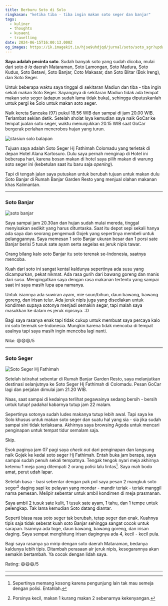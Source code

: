 ```yaml
---
title: Berburu Soto di Solo
ringkasan: "ketika tiba - tiba ingin makan soto seger dan banjar"
tags:
  - kuliner
  - thoughts
  - kusaeni
  - travelling
date: 2024-06-15T16:00:13.000Z
og_images: https://ik.imagekit.io/hjse9uhdjqd/jurnal/soto/soto_sgr?updatedAt=1718442166614
---
```


**Saya adalah pecinta soto**. Sudah banyak soto yang sudah dicoba, mulai dari soto _à la_ daerah Mataraman, Soto Lamongan, Soto Madura, Soto Kudus, Soto Betawi, Soto Banjar, Coto Makasar, dan Soto Blitar (Bok Ireng), dan Soto Seger.

Untuk beberapa waktu saya tinggal di sekitaran Madiun dan tiba - tiba ingin sekali makan Soto Seger. Sayangnya di sekitaran Madiun tidak ada tempat makan soto seger (adapun sudah lama tidak buka), sehingga diputuskanlah untuk pergi ke Solo untuk makan soto seger.

Naik kereta Sancaka (97) pukul 18.56 WIB dan sampai di jam 20.00 WIB. Terlambat sekian detik. Setelah sholat Isya kemudian saya naik GoCar ke tempat jualan soto seger, waktu menunjukkan 20.15 WIB saat GoCar bergerak perlahan menerobos hujan yang turun.

![stasiun solo balapan](https://ik.imagekit.io/hjse9uhdjqd/jurnal/soto/solo_blp?updatedAt=1718442150788)

Tujuan saya adalah Soto Seger Hj Fathimah Colomadu yang terletak di depan Hotel Alana Kartosuro. Dulu saya pernah menginap di Hotel ini beberapa hari, karena bosan makan di hotel saya pilih makan di warung soto seger ini (kebetulan saat itu baru saja _opening_).

Tapi di tengah jalan saya putuskan untuk berubah tujuan untuk makan dulu Soto Banjar di Rumah Banjar Garden Resto yang menjual olahan makanan khas Kalimantan.

---

### Soto Banjar

![soto banjar](https://ik.imagekit.io/hjse9uhdjqd/jurnal/soto/soto_bjr?updatedAt=1718442315210)

Saya sampai jam 20.30an dan hujan sudah mulai mereda, tinggal menyisakan sedikit yang harus dituntaska. Saat itu depot sepi sekali hanya ada saya dan seorang pengemudi Gojek yang sepertinya membeli untuk pelanggannya. Saya memesan 1 soto Banjar ukuran besar dan 1 porsi sate Banjar berisi 5 tusuk sate ayam serta segelas es jeruk nipis tawar.

Orang bilang kalo soto Banjar itu soto terenak se-Indonesia, saatnya mencoba.

Kuah dari soto ini sangat kental kaldunya sepertinya ada susu yang dicampurkan, pekat nikmat. Ada rasa gurih dari bawang goreng dan manis dari susu. Mengingatkan saya dengan rasa makanan tertentu yang sampai saat ini saya masih lupa apa namanya.

Untuk isiannya ada suwiran ayam, mie soun/bihun, daun bawang, bawang goreng, dan irisan telur. Ada jeruk nipis juga yang disediakan untuk kondimen supaya sotonya menjadi semakin segar, tapi malah saya masukkan ke dalam es jeruk nipisnya. :D

Bagi saya rasanya enak tapi tidak cukup untuk membuat saya percaya kalo ini soto terenak se-Indonesia. Mungkin karena tidak mencoba di tempat asalnya tapi saya masih ingin mencoba lagi nanti.

Nilai: 😄😄😄/5

---

### Soto Seger

![Soto Seger Hj Fathimah](https://ik.imagekit.io/hjse9uhdjqd/jurnal/soto/soto_sgr?updatedAt=1718442166614)

Setelah istirahat sebentar di Rumah Banjar Garden Resto, saya melanjutkan destinasi selanjutnya ke Soto Seger Hj Fathimah di Colomadu. Pesan GoCar lagi dan perjalan dimulai jam 21.20 WIB.

Naas, saat sampai di kedainya terlihat pegawainya sedang bersih - bersih untuk tutup! padahal kabarnya tutup jam 22 malam.

Sepertinya sotonya sudah ludes makanya tutup lebih awal. Tapi saya ke Solo khusus untuk makan soto seger dan suatu hal yang sia - sia jika sudah sampai sini tidak terlaksana. Akhirnya saya browsing Agoda untuk mencari penginapan untuk tempat tidur semalam saja.

Skip.

Esok paginya jam 07 pagi saya _check out_ dari penginapan dan langsung naik Gojek ke kedai soto seger Hj Fathimah. Entah buka jam berapa, saya sampai sudah penuh sekali tempatnya. Tengak tengok nyari meja akhirnya ketemu 1 meja yang ditempati 2 orang polisi lalu lintas[^1]. Saya mah bodo amat, perut udah lapar.

Setelah basa - basi sebentar dengan pak pol saya pesan 2 mangkuk soto seger[^2] daging sapi ke pelayan yang mondar - mandir teriak - teriak manggil nama pemesan. Melipir sebentar untuk ambil kondimen di meja prasmanan.

Saya ambil 2 tusuk sate kulit, 1 tusuk sate ayam, 1 tahu, dan 1 tempe untuk pelengkap. Tak lama kemudian Soto datang diantar.

Seperti biasa rasa soto seger tak berubah, tetap seger dan enak. Kuahnya tipis saja tidak seberat kuah soto Banjar sehingga sangat cocok untuk sarapan. Isiannya ada toge, daun bawang, bawang goreng, dan irisan daging. Saya sempat menghitung irisan dagingnya ada 4, kecil - kecil pula.

Bagi saya rasanya ya mirip dengan soto daerah Mataraman, bedanya kaldunya lebih tipis. Ditambah perasaan air jeruk nipis, kesegarannya akan semakin bertambah. Ya cocok dengan lidah saya.

Rating: 😄😄😄/5

---

[^1]: Sepertinya memang kosong karena pengunjung lain tak mau semeja dengan polisi. Entahlah.

[^2]: Porsinya kecil, makan 1 kurang makan 2 sebenarnya kekenyangan.
